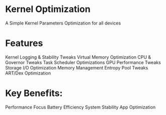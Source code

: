 # Kernel Optimization
A Simple Kernel Parameters Optimization for all devices
# Features
Kernel Logging & Stability Tweaks
Virtual Memory Optimization
CPU & Governor Tweaks
Task Scheduler Optimizations
GPU Performance Tweaks
Storage I/O Optimization
Memory Management
Entropy Pool Tweaks
ART/Dex Optimization
# Key Benefits:
Performance Focus
Battery Efficiency
System Stability
App Optimization

